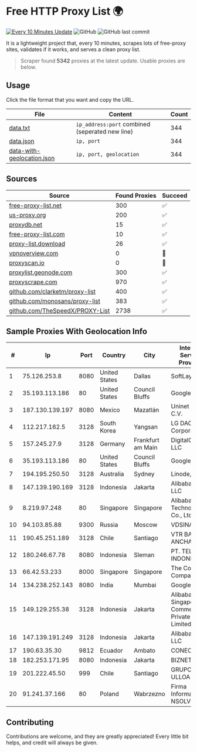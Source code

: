 
# Free HTTP Proxy List 🌍

[![Every 10 Minutes Update](https://github.com/mertguvencli/http-proxy-list/actions/workflows/main.yml/badge.svg?branch=main)](https://github.com/mertguvencli/http-proxy-list/actions/workflows/main.yml)
![GitHub](https://img.shields.io/github/license/mertguvencli/http-proxy-list)
![GitHub last commit](https://img.shields.io/github/last-commit/mertguvencli/http-proxy-list)

It is a lightweight project that, every 10 minutes, scrapes lots of free-proxy sites, validates if it works, and serves a clean proxy list.


> Scraper found **5342** proxies at the latest update. Usable proxies are below.

## Usage

Click the file format that you want and copy the URL.


|File|Content|Count|
|----|-------|-----|
|[data.txt](https://raw.githubusercontent.com/mertguvencli/http-proxy-list/main/proxy-list/data.txt)|`ip_address:port` combined (seperated new line)|344|
|[data.json](https://raw.githubusercontent.com/mertguvencli/http-proxy-list/main/proxy-list/data.json)|`ip, port`|344|
|[data-with-geolocation.json](https://raw.githubusercontent.com/mertguvencli/http-proxy-list/main/proxy-list/data-with-geolocation.json)|`ip, port, geolocation`|344|

## Sources

|Source|Found Proxies|Succeed|
|------|-------------|-------|
|[free-proxy-list.net](https://free-proxy-list.net)|300|✅|
|[us-proxy.org](https://www.us-proxy.org)|200|✅|
|[proxydb.net](http://proxydb.net)|15|✅|
|[free-proxy-list.com](https://free-proxy-list.com/?page=&port=&type%5B%5D=http&type%5B%5D=https&up_time=0&search=Search)|10|✅|
|[proxy-list.download](https://www.proxy-list.download/HTTP)|26|✅|
|[vpnoverview.com](https://vpnoverview.com/privacy/anonymous-browsing/free-proxy-servers)|0|🚫|
|[proxyscan.io](https://www.proxyscan.io)|0|🚫|
|[proxylist.geonode.com](https://proxylist.geonode.com/api/proxy-list?limit=300&page=1&sort_by=lastChecked&sort_type=desc&protocols=http,https)|300|✅|
|[proxyscrape.com](https://api.proxyscrape.com/v2/?request=displayproxies&protocol=http&timeout=10000&country=all&ssl=all&anonymity=all)|970|✅|
|[github.com/clarketm/proxy-list](https://raw.githubusercontent.com/clarketm/proxy-list/master/proxy-list-raw.txt)|400|✅|
|[github.com/monosans/proxy-list](https://raw.githubusercontent.com/monosans/proxy-list/main/proxies/http.txt)|383|✅|
|[github.com/TheSpeedX/PROXY-List](https://raw.githubusercontent.com/TheSpeedX/PROXY-List/master/http.txt)|2738|✅|


## Sample Proxies With Geolocation Info

|#|Ip|Port|Country|City|Internet Service Provider|
|-|--|----|-------|----|-------------------------|
|1|75.126.253.8|8080|United States|Dallas|SoftLayer|
|2|35.193.113.186|80|United States|Council Bluffs|Google LLC|
|3|187.130.139.197|8080|Mexico|Mazatlán|Uninet S.A. de C.V.|
|4|112.217.162.5|3128|South Korea|Yangsan|LG DACOM Corporation|
|5|157.245.27.9|3128|Germany|Frankfurt am Main|DigitalOcean, LLC|
|6|35.193.113.186|80|United States|Council Bluffs|Google LLC|
|7|194.195.250.50|3128|Australia|Sydney|Linode, LLC|
|8|147.139.190.169|3128|Indonesia|Jakarta|Alibaba.com LLC|
|9|8.219.97.248|80|Singapore|Singapore|Alibaba (US) Technology Co., Ltd.|
|10|94.103.85.88|9300|Russia|Moscow|VDSINA|
|11|190.45.251.189|3128|Chile|Santiago|VTR BANDA ANCHA S.A.|
|12|180.246.67.78|8080|Indonesia|Sleman|PT. TELKOM INDONESIA|
|13|66.42.53.233|8000|Singapore|Singapore|The Constant Company|
|14|134.238.252.143|8080|India|Mumbai|Google LLC|
|15|149.129.255.38|3128|Indonesia|Jakarta|Alibaba.com Singapore E-Commerce Private Limited|
|16|147.139.191.249|3128|Indonesia|Jakarta|Alibaba.com LLC|
|17|190.63.35.30|9812|Ecuador|Ambato|CONECEL|
|18|182.253.171.95|8080|Indonesia|Jakarta|BIZNET|
|19|201.222.45.50|999|Chile|Santiago|GRUPO ULLOA SpA|
|20|91.241.37.166|80|Poland|Wabrzezno|Firma Informatyczna NSOLVE S.C.|



## Contributing

Contributions are welcome, and they are greatly appreciated! Every
little bit helps, and credit will always be given.

